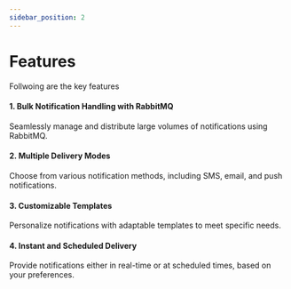 ```yaml
---
sidebar_position: 2
---
```


# Features

Follwoing are the key features
 #### 1. Bulk Notification Handling with RabbitMQ ####
 Seamlessly manage and distribute large volumes of notifications using RabbitMQ.
 #### 2. Multiple Delivery Modes ####
 Choose from various notification methods, including SMS, email, and push notifications.
 #### 3. Customizable Templates ####
 Personalize notifications with adaptable templates to meet specific needs.
 #### 4. Instant and Scheduled Delivery ####
 Provide notifications either in real-time or at scheduled times, based on your preferences.